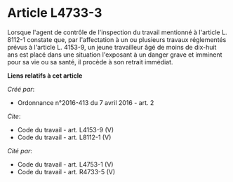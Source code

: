 # Article L4733-3

Lorsque l'agent de contrôle de l'inspection du travail mentionné à l'article L. 8112-1 constate que, par l'affectation à un
ou plusieurs travaux réglementés prévus à l'article L. 4153-9, un jeune travailleur âgé de moins de dix-huit ans est placé
dans une situation l'exposant à un danger grave et imminent pour sa vie ou sa santé, il procède à son retrait immédiat.

**Liens relatifs à cet article**

_Créé par_:

  - Ordonnance n°2016-413 du 7 avril 2016 - art. 2

_Cite_:

  - Code du travail - art. L4153-9 (V)
  - Code du travail - art. L8112-1 (V)

_Cité par_:

  - Code du travail - art. L4753-1 (V)
  - Code du travail - art. R4733-5 (V)
